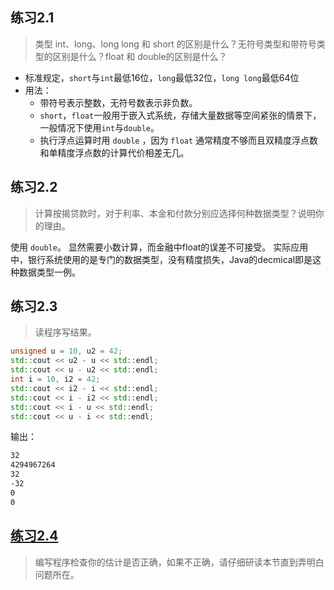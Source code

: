 ﻿## 练习2.1

> 类型 int、long、long long 和 short 的区别是什么？无符号类型和带符号类型的区别是什么？float 和 double的区别是什么？

* 标准规定，`short`与`int`最低16位，`long`最低32位，`long long`最低64位
* 用法：
  * 带符号表示整数，无符号数表示非负数。
  * `short`，`float`一般用于嵌入式系统，存储大量数据等空间紧张的情景下，一般情况下使用`int`与`double`。
  * 执行浮点运算时用 `double` ，因为 `float` 通常精度不够而且双精度浮点数和单精度浮点数的计算代价相差无几。
  
## 练习2.2

> 计算按揭贷款时，对于利率、本金和付款分别应选择何种数据类型？说明你的理由。

使用 `double`。
显然需要小数计算，而金融中float的误差不可接受。
实际应用中，银行系统使用的是专门的数据类型，没有精度损失，Java的decmical即是这种数据类型一例。

## 练习2.3

> 读程序写结果。

```cpp
unsigned u = 10, u2 = 42;
std::cout << u2 - u << std::endl;
std::cout << u - u2 << std::endl;
int i = 10, i2 = 42;
std::cout << i2 - i << std::endl;
std::cout << i - i2 << std::endl;
std::cout << i - u << std::endl;
std::cout << u - i << std::endl;
```

输出：

```txt
32
4294967264
32
-32
0
0
```
## [练习2.4](2_4.cpp)

> 编写程序检查你的估计是否正确，如果不正确，请仔细研读本节直到弄明白问题所在。